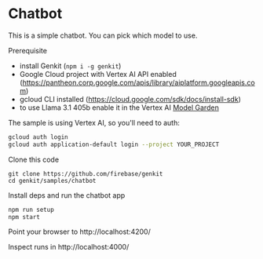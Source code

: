 # Chatbot

This is a simple chatbot. You can pick which model to use.

Prerequisite

- install Genkit (`npm i -g genkit`)
- Google Cloud project with Vertex AI API enabled (https://pantheon.corp.google.com/apis/library/aiplatform.googleapis.com)
- gcloud CLI installed (https://cloud.google.com/sdk/docs/install-sdk)
- to use Llama 3.1 405b enable it in the Vertex AI [Model Garden](https://console.cloud.google.com/vertex-ai/publishers/meta/model-garden/llama3-405b-instruct-maas)

The sample is using Vertex AI, so you'll need to auth:

```bash
gcloud auth login
gcloud auth application-default login --project YOUR_PROJECT
```

Clone this code

```
git clone https://github.com/firebase/genkit
cd genkit/samples/chatbot
```

Install deps and run the chatbot app

```bash
npm run setup
npm start
```

Point your browser to http://localhost:4200/

Inspect runs in http://localhost:4000/
